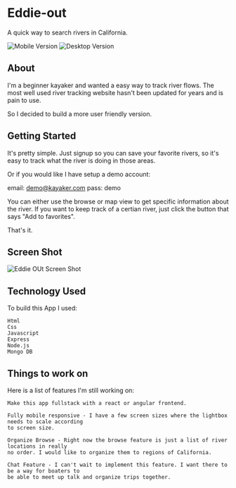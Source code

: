 # Eddie-out 

  A quick way to search rivers in California.

  ![Mobile Version](codepressd.github.com/new-eddie-out/public/img/moblie-eddie-out.jpg)
  ![Desktop Version](codepressd.github.com/new-eddie-out/public/img/desktop-eddie-out.jpg)

## About

  I'm a beginner kayaker and wanted a easy way to track river flows. The most well used river tracking
  website hasn't been updated for years and is pain to use.
  
  So I decided to build a more user friendly version.

## Getting Started

  It's pretty simple. Just signup so you can save your favorite rivers, so it's easy to track what the 
  river is doing in those areas. 

  Or if you would like I have setup a demo account:

  email: demo@kayaker.com
  pass: demo
  
  You can either use the browse or map view to get specific information about the river. If you want to
  keep track of a certian river, just click the button that says "Add to favorites".
  
  That's it.

## Screen Shot

![Eddie OUt Screen Shot](https://drive.google.com/file/d/0B7sJXcZQnOH7X3dHeTFDeGdpZUk/view?usp=sharing)

## Technology Used

  To build this App I used:
  
    Html
    Css
    Javascript
    Express
    Node.js
    Mongo DB

## Things to work on

  Here is a list of features I'm still working on:

    Make this app fullstack with a react or angular frontend.
  
    Fully mobile responsive - I have a few screen sizes where the lightbox needs to scale according 
    to screen size.
    
    Organize Browse - Right now the browse feature is just a list of river locations in really
    no order. I would like to organize them to regions of California.
    
    Chat Feature - I can't wait to implement this feature. I want there to be a way for boaters to 
    be able to meet up talk and organize trips together.